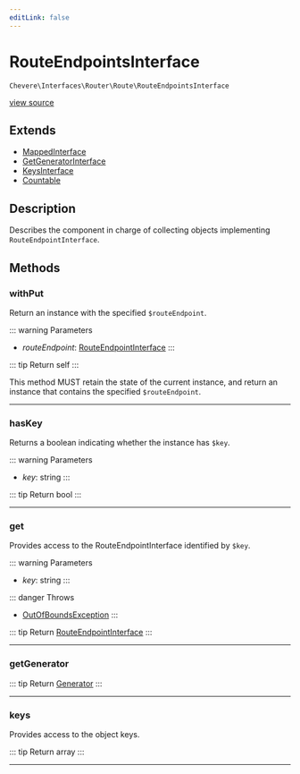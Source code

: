 ```yaml
---
editLink: false
---
```


# RouteEndpointsInterface

`Chevere\Interfaces\Router\Route\RouteEndpointsInterface`

[view source](https://github.com/chevere/chevere/blob/main/src/Chevere/Interfaces/Router/Route/RouteEndpointsInterface.php)

## Extends

- [MappedInterface](../../DataStructure/MappedInterface.md)
- [GetGeneratorInterface](../../DataStructure/GetGeneratorInterface.md)
- [KeysInterface](../../DataStructure/KeysInterface.md)
- [Countable](https://www.php.net/manual/class.countable)

## Description

Describes the component in charge of collecting objects implementing `RouteEndpointInterface`.

## Methods

### withPut

Return an instance with the specified `$routeEndpoint`.

::: warning Parameters
- *routeEndpoint*: [RouteEndpointInterface](./RouteEndpointInterface.md)
:::

::: tip Return
self
:::

This method MUST retain the state of the current instance, and return
an instance that contains the specified `$routeEndpoint`.

---

### hasKey

Returns a boolean indicating whether the instance has `$key`.

::: warning Parameters
- *key*: string
:::

::: tip Return
bool
:::

---

### get

Provides access to the RouteEndpointInterface identified by `$key`.

::: warning Parameters
- *key*: string
:::

::: danger Throws
- [OutOfBoundsException](../../../Exceptions/Core/OutOfBoundsException.md) 
:::

::: tip Return
[RouteEndpointInterface](./RouteEndpointInterface.md)
:::

---

### getGenerator

::: tip Return
[Generator](https://www.php.net/manual/class.generator)
:::

---

### keys

Provides access to the object keys.

::: tip Return
array
:::

---
